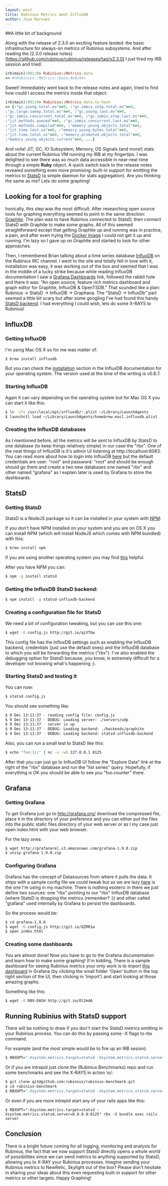 ```yaml
---
layout: post
title: Rubinius Metrics meet InfluxDB
author: Jose Narvaez
---
```



##A little bit of background

Along with the release of 2.3.0 an exciting feature landed: the basic infrastructure for always-on metrics of Rubinius subsystems. And after reading the (2.3.0 release notes)[https://github.com/rubinius/rubinius/releases/tag/v2.3.0] I just fired my IRB session and tried:

```ruby
irb(main):001:0> Rubinius::Metrics.data
=> #<Rubinius::Metrics::Data:0x8c94>
```

Sweet! Immediately went back to the release notes and again, tried to find how could I access the metrics inside that object:

```ruby
irb(main):001:0> Rubinius::Metrics.data.to_hash
=> {:"gc.young.total.ms"=>0, :"gc.immix.stop.total.ms"=>0, 
:"gc.large.sweep.total.ms"=>0, :"gc.young.last.ms"=>0, 
:"gc.immix.concurrent.total.ms"=>0, :"gc.immix.stop.last.ms"=>0, 
:"jit.methods.queued"=>0, :"gc.immix.concurrent.last.ms"=>0, 
:"jit.methods.compiled"=>0, :"memory.young.objects.total"=>0,
:"jit.time.last.us"=>0, :"memory.young.bytes.total"=>0, 
:"jit.time.total.us"=>0, :"memory.promoted.objects.total"=>0, 
:"memory.young.objects.current"=>0, ...}
```

And voila! JIT, GC, IO Subsystem, Memory, OS Signals (and more!) stats about the current Rubinius VM running my IRB at my fingertips. I was delighted to see there was so much data accessible in near-real-time through a simple **Ruby** object. A quick switch back to the release notes revealed something even more promising: built-in support for emitting the metrics to [StatsD](https://github.com/etsy/statsd) (a simple daemon for stats aggregation). Are you thinking the same as me? Lets do some graphing!

## Looking for a tool for graphing

Ironically, this step was the most difficult. After researching open source tools for graphing everything seemed to point in the same direction: 
[Graphite](http://graphite.wikidot.com/). The plan was to have Rubinius connected to StatsD, then connect StatsD with Graphite to make some graphs. All of this seemed straightforward except that getting Graphite up and running was in practice, a pain, and after even trying the [Docker Image](https://registry.hub.docker.com/u/dbiesecke/docker-graphite-statsd) I could not get it up and running. I'm lazy so I gave up on Graphite and started to look for other approaches.

Then, I remembered Brian talking about a time series database [InfluxDB](http://influxdb.com/) on the Rubinius IRC channel. I went to the site and totally fell in love with it, installation was easy, it was working out of the box and seemed that I was in the middle of a lucky strike because while reading InfluxDB documentation I saw a [Grafana Dashboards](http://grafana.org/) link, followed the rabbit hole and there it was: "An open source, feature rich metrics dashboard and graph editor for Graphite, InfluxDB & OpenTSDB." That sounded like a plan: Rubinius -> StatsD -> InfluxDB -> Graphana. The "StatsD -> InfluxDb" part seemed a little bit scary but after some googling I've had found this handy [StatsD backend](https://github.com/bernd/statsd-influxdb-backend). I had everything I could wish, lets do some X-RAYS to Rubinius!

## InfluxDB

### Getting InfluxDB

I'm using Mac OS X so for me was matter of:

```sh
$ brew install influxdb
```

But you can check the [installation](http://influxdb.com/docs/v0.8/introduction/installation.html) section in the InfluxDB documentation for your operating system. The version used at the time of the writing is v0.8.7.

### Starting InfluxDB

Again it can vary depending on the operating system but for Mac OS X you can start it like this:

```sh
$ ln -sfv /usr/local/opt/influxdb/*.plist ~/Library/LaunchAgents
$ launchctl load ~/Library/LaunchAgents/homebrew.mxcl.influxdb.plist
```

### Creating the InfluxDB databases

As I mentioned before, all the metrics will be sent to InfluxDB by StatsD to one database (to keep things relatively simple) in our case the "rbx". One of the neat things of InfluxDB is it's admin UI listening at http://localhost:8083. You can read more about how to login into InfluxDB [here](http://influxdb.com/docs/v0.8/introduction/getting_started.html) but the default credentials are user: "root" and password: "root" and should be enough should go there and create a two new databases one named "rbx" and other named "grafana" as I explain later is used by Grafana to store the dashboards.

## StatsD

### Getting StatsD

StatsD is a NodeJS package so it can be installed in your system with [NPM](https://www.npmjs.com/):

If you don't have NPM installed on your system and you are on OS X you can install NPM (which will install NodeJS which comes with NPM bundled) with this:

```sh
$ brew install npm
```

If you are using another operating system you may find [this](http://blog.npmjs.org/post/85484771375/how-to-install-npm) helpful.

After you have NPM you can:

```sh
$ npm -g install statsd
```

### Getting the InfluxDB StatsD backend:

```sh
$ npm install -g statsd-influxdb-backend
```

### Creating a configuration file for StatsD

We need a bit of configuration tweaking, but you can use this one:

```sh
$ wget -O config.js http://git.io/qiVTGw
```

This config file has the InfluxDB settings such as enabling the InfluxDB backend, credentials (just use the default ones) and the InfluxDB database to which you will be forwarding the metrics ("rbx"). I've also enabled the debugging option for StatsD because, you know, is extremely difficult for a developer not knowing what's happening ;).

### Starting StatsD and testing it 

You can now:

```sh
$ statsd config.js 
```

You should see something like:

```sh
$ 9 Dec 13:11:37 - reading config file: config.js
$ 9 Dec 13:11:37 - DEBUG: Loading server: ./servers/udp
$ 9 Dec 13:11:37 - server is up
$ 9 Dec 13:11:37 - DEBUG: Loading backend: ./backends/graphite
$ 9 Dec 13:11:37 - DEBUG: Loading backend: statsd-influxdb-backend
```

Also, you can run a small test to StatsD like this:

```sh
$ echo "foo:1|c" | nc -u -w0 127.0.0.1 8125
````

After that you can just go to InfluxDB UI follow the "Explore Data" link at the right of the "rbx" database and run the "list series" query. Hopefully, if everything is OK you should be able to see you "foo.counter" there.

## Grafana

### Getting Grafana

To get Grafana just go to http://grafana.org/ download the compressed file, place it in the directory of your preference and you can either put the files into the public static files directory of your web server or as I my case just open index.html with your web browser.

For the lazy ones:

```sh
$ wget http://grafanarel.s3.amazonaws.com/grafana-1.9.0.zip
$ unzip grafana-1.9.0.zip
```

### Configuring Grafana

Grafana has the concept of Datasources from where it pulls the data. It ships with a sample config file we could tweak but as we are lazy [here](https://gist.github.com/goyox86/b83e1c08586b06933656) is the one I'm using in my machine. There is nothing esoteric in there we just define two sources: one "rbx" pointing to our "rbx" InfluxDB database (where StatsD is dropping the metrics (remember? :)) and other called "grafana" used internally by Grafana to persist the dashboards.

So the process would be:

```sh
$ cd grafana-1.9.0
$ wget -O config.js http://git.io/QZRR1w
$ open index.html
```

### Creating some dashboards

You are almost done! Now you have to go to the Grafana documentation and learn how to make some graphing! (I'm kidding, There is a sample dashboard for seeing Rubinius metrics your only work is to import [this dashboard](https://gist.github.com/goyox86/ed798af0f2d82cb96a20)
in Grafana (by clicking the small folder 'Open' button in the top right section of the UI, then clicking in 'Import') and start looking at those amazing graphs.

Something like this:

```sh
$ wget -O RBX-DASH http://git.io/Ol2m4A
```

## Running Rubinius with StatsD support

There will be nothing to draw if you don't start the StatsD metrics emitting in your Rubinius process. You can do this by passing some -X flags to rbx command.

For example (and the most simple would be to fire up an IRB sesion):

```sh
$ RBXOPT="-Xsystem.metrics.target=statsd -Xsystem.metrics.statsd.server=0.0.0.0:8125" rbx
```

Or if you are intrepid just clone the (Rubinius Benchmarks) repo and run some benchmarks and see the X-RAYS in action \o/:

```sh
$ git clone git@github.com:rubinius/rubinius-benchmark.git
$ cd rubinius-benchmark
$ RBXOPT="-Xsystem.metrics.target=statsd -Xsystem.metrics.statsd.server=0.0.0.0:8125" ./bin/benchmark -t /Users/goyox86/.rubies/rbx/bin/rbx core
```

Or even if you are more intrepid start any of your rails apps like this:

```rbx
$ RBXOPT="-Xsystem.metrics.target=statsd -Xsystem.metrics.statsd.server=0.0.0.0:8125" rbx -S bundle exec rails server
```

## Conclusion

There is a bright future coming for all logging, monitoring and analysis for Rubinius, the fact that we now support StatsD directly opens a whole world of possibilities since we can send metrics to anything supported by StatsD, allowing you to X-RAY your Rubinius processes. Imagine sending your Rubinius metrics to NewRelic, Skylight out of the box? Please don't hesitate in sharing your ideas about this even requesting built-in support for other metrics or other targets. Happy Graphing! 

